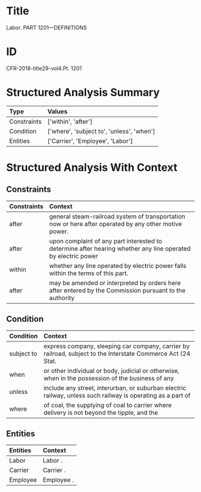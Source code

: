 # Title

 Labor. PART 1201—DEFINITIONS


# ID

 CFR-2018-title29-vol4.Pt. 1201


# Structured Analysis Summary

| Type        | Values                                    |
|:------------|:------------------------------------------|
| Constraints | ['within', 'after']                       |
| Condition   | ['where', 'subject to', 'unless', 'when'] |
| Entities    | ['Carrier', 'Employee', 'Labor']          |


# Structured Analysis With Context

 


## Constraints

| Constraints   | Context                                                                                                      |
|:--------------|:-------------------------------------------------------------------------------------------------------------|
| after         | general steam-railroad system of transportation now or here after  operated by any other motive power.       |
| after         | upon complaint of any part interested to determine after hearing whether any line operated by electric power |
| within        | whether any line operated by electric power falls within  the terms of this part.                            |
| after         | may be amended or interpreted by orders here after entered by the Commission pursuant to the authority       |


## Condition

| Condition   | Context                                                                                                       |
|:------------|:--------------------------------------------------------------------------------------------------------------|
| subject to  | express company, sleeping car company, carrier by railroad, subject to  the Interstate Commerce Act (24 Stat. |
| when        | or other individual or body, judicial or otherwise, when in the possession of the business of any             |
| unless      | include any street, interurban, or suburban electric railway, unless such railway is operating as a part of   |
| where       | of coal, the supplying of coal to carrier where delivery is not beyond the tipple, and the                    |


## Entities

| Entities   | Context    |
|:-----------|:-----------|
| Labor      | Labor .    |
| Carrier    | Carrier .  |
| Employee   | Employee . |


